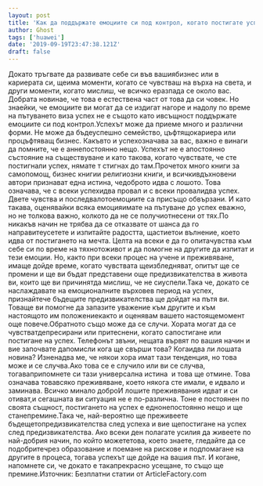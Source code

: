 ```yaml
---
layout: post
title: 'Как да поддържате емоциите си под контрол, когато постигате успех'
author: Ghost
tags: ['huawei']
date: '2019-09-19T23:47:38.121Z'
draft: false
---
```


Докато тръгвате да развивате себе си във вашиябизнес или в кариерата си, щеима моменти, когато се чувстваш на върха на света, и други моменти, когато мислиш, че всичко еразпада се около вас. Добрата новинае, че това е естествена част от това да си човек. Но знаейки, че емоциите ви могат да се издигат нагоре и надолу по време на пътуването виза успех не е същото като ивсъщност поддържате емоциите си под контрол.Успехът може да приеме много и различни форми. Не може да бъдеуспешно семейство, цъфтящокариера или процъфтяващ бизнес. Какъвто и успехозначава за вас, важно е винаги да помните, че е аннепостоянно нещо. Успехът не е aпостоянно състояние на съществуване и като такова, когато чувствате, че сте постигнали успех, нямате т стигнах до там.Прочетох много книги за самопомощ, бизнес книгии религиозни книги, и всичкивдъхновени автори признават една истина, чедоброто идва с лошото. Това означава, че с всеки успехидва провал и с всеки провалидва успех. Двете чувства и последвалотоемоциите са присъщо обвързани. И като такава, оценявайки всяка емоцияимате на пътуване до успех еважно, но не толкова важно, колкото да не се получиотнесени от тях.По никакъв начин не трябва да се отказвате от шанса да го направитеусетете и изпитайте радостта, щастиетои вълнение, което идва от постигането на мечта. Целта на всеки е да го опитачувства към себе си по време на тяхнотоживот и да помогне на другите да изпитат и тези емоции. Но, както при всеки процес на учене и преживяване, имаще дойде време, когато чувствата щеизбледняват, опитът ще се промени и ще ви бъдат представени още предизвикателства в живота ви, които ще ви причинятда мислиш, че не сиуспели.Така че, докато се наслаждавате на емоционалните върховев период на успех, признайтече бъдещите предизвикателства ще дойдат на пътя ви. Товаще ви помогне да запазите уважение към другите и към настоящото им положениекакто и оценявам вашето настоящемомент още повече.Обратното също може да се случи. Хората могат да се чувстватдепресирани или притеснени, когато сапостигане или постигане на успех. Телефонът звъни, нещата вървят по вашия начин и вие започвате дапомисли кога ще свърши това? Когаидва ли лошата новина? Изненадва ме, че някои хора имат тази тенденция, но това може и се случва.Ако това се е случило или ви се случва, тогаваприпомнете си тази универсална истина  и това ще отмине. Това означава товавсяко преживяване, което някога сте имали, е идвало и заминава. Всичко минало доброИ лошите преживявания идват и си отиват,и сегашната ви ситуация не е по-различна. Тоне е постоянен по своята същност, постигането на успех е еднонепостоянно нещо и ще станепремине.Така че, най-вероятно ще преживеете бъдещетопредизвикателства след успеха и вие щепостигане на успех след предизвикателства. Ако всеки ден полагате усилия да живеете по най-добрия начин, по който можететова, което знаете, гледайте да се подобритечрез образование и поемане на рискове и подпомагане на другите в процеса, тогава успехът ще дойде на вашия път. И когане, напомнете си, че докато е такапрекрасно усещане, то също ще премине.Източник: Безплатни статии от ArticleFactory.com
